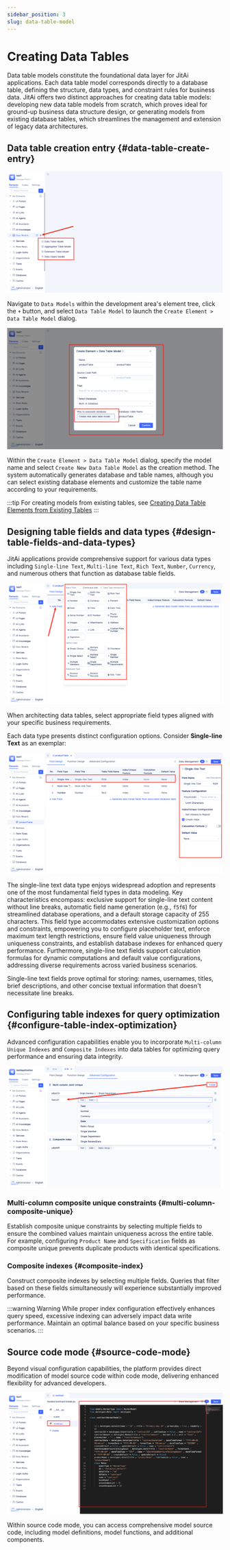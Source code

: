```yaml
---
sidebar_position: 3
slug: data-table-model
---
```


# Creating Data Tables
Data table models constitute the foundational data layer for JitAi applications. Each data table model corresponds directly to a database table, defining the structure, data types, and constraint rules for business data. JitAi offers two distinct approaches for creating data table models: developing new data table models from scratch, which proves ideal for ground-up business data structure design, or generating models from existing database tables, which streamlines the management and extension of legacy data architectures.

## Data table creation entry {#data-table-create-entry}
![Model Creation Configuration](./img/model-creation-configuration.png "Model Creation Configuration")

Navigate to `Data Models` within the development area's element tree, click the `+` button, and select `Data Table Model` to launch the `Create Element > Data Table Model` dialog.

![Create New Data Model](./img/create-data-model.png "Create New Data Model")

Within the `Create Element > Data Table Model` dialog, specify the model name and select `Create New Data Table Model` as the creation method. The system automatically generates database and table names, although you can select existing database elements and customize the table name according to your requirements.

:::tip 
For creating models from existing tables, see [Creating Data Table Elements from Existing Tables](./create-data-table-from-existing-tables.md)
:::
 

## Designing table fields and data types {#design-table-fields-and-data-types}
JitAi applications provide comprehensive support for various data types including `Single-line Text`, `Multi-line Text`, `Rich Text`, `Number`, `Currency`, and numerous others that function as database table fields.

![Field Configuration](./img/field-configuration.png "Field Configuration")

When architecting data tables, select appropriate field types aligned with your specific business requirements.

Each data type presents distinct configuration options. Consider **Single-line Text** as an exemplar:

![Single-line Text Configuration](./img/single-line-text-configuration.png "Single-line Text Configuration")

The single-line text data type enjoys widespread adoption and represents one of the most fundamental field types in data modeling. Key characteristics encompass: exclusive support for single-line text content without line breaks, automatic field name generation (e.g., `f5f6`) for streamlined database operations, and a default storage capacity of 255 characters. This field type accommodates extensive customization options and constraints, empowering you to configure placeholder text, enforce maximum text length restrictions, ensure field value uniqueness through uniqueness constraints, and establish database indexes for enhanced query performance. Furthermore, single-line text fields support calculation formulas for dynamic computations and default value configurations, addressing diverse requirements across varied business scenarios.

Single-line text fields prove optimal for storing: names, usernames, titles, brief descriptions, and other concise textual information that doesn't necessitate line breaks.

## Configuring table indexes for query optimization {#configure-table-index-optimization}
Advanced configuration capabilities enable you to incorporate `Multi-column Unique Indexes` and `Composite Indexes` into data tables for optimizing query performance and ensuring data integrity.

![Composite Index](./img/joint-index.png "Composite Index")

### Multi-column composite unique constraints {#multi-column-composite-unique}
Establish composite unique constraints by selecting multiple fields to ensure the combined values maintain uniqueness across the entire table. For example, configuring `Product Name` and `Specification` fields as composite unique prevents duplicate products with identical specifications.

### Composite indexes {#composite-index}
Construct composite indexes by selecting multiple fields. Queries that filter based on these fields simultaneously will experience substantially improved performance.

:::warning Warning
While proper index configuration effectively enhances query speed, excessive indexing can adversely impact data write performance. Maintain an optimal balance based on your specific business scenarios.
:::

## Source code mode {#source-code-mode}
Beyond visual configuration capabilities, the platform provides direct modification of model source code within code mode, delivering enhanced flexibility for advanced developers.

![View Source Code](./img/view-source-code.png "View Source Code")

Within source code mode, you can access comprehensive model source code, including model definitions, model functions, and additional components.
